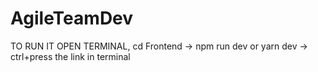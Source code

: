 # AgileTeamDev
TO RUN IT OPEN TERMINAL, cd Frontend  ->  npm run dev or yarn dev -> ctrl+press the link in terminal